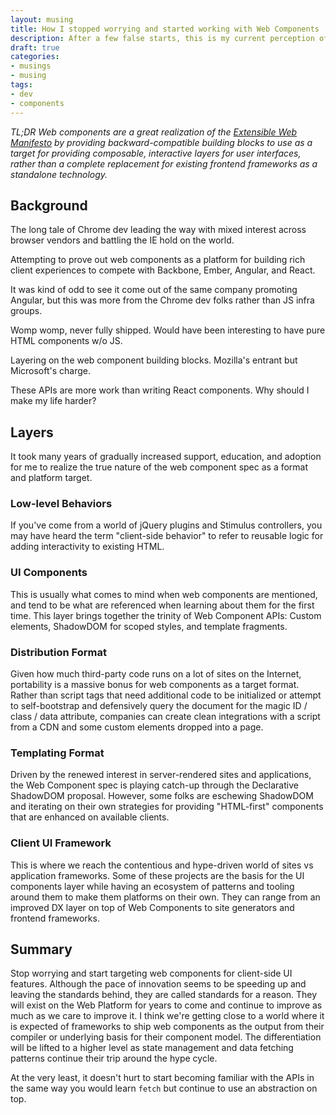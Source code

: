 ```yaml
---
layout: musing
title: How I stopped worrying and started working with Web Components
description: After a few false starts, this is my current perception of web component as an extensible format and target for composable pieces of UI.
draft: true
categories:
- musings
- musing
tags:
- dev
- components
---
```


_TL;DR Web components are a great realization of the [Extensible Web Manifesto](https://github.com/extensibleweb/manifesto) by providing backward-compatible building blocks to use as a target for providing composable, interactive layers for user interfaces, rather than a complete replacement for existing frontend frameworks as a standalone technology._

## Background

<!-- a brief history of web components --> 

The long tale of Chrome dev leading the way with mixed interest across browser vendors and battling the IE hold on the world.

<!-- Polymer -->

Attempting to prove out web components as a platform for building rich client experiences to compete with Backbone, Ember, Angular, and React.

It was kind of odd to see it come out of the same company promoting Angular, but this was more from the Chrome dev folks rather than JS infra groups.

<!-- HTML Imports -->

Womp womp, never fully shipped. Would have been interesting to have pure HTML components w/o JS.

<!-- x-tag -->

Layering on the web component building blocks. Mozilla's entrant but Microsoft's charge.

<!-- my original take -->

These APIs are more work than writing React components. Why should I make my life harder?

## Layers

It took many years of gradually increased support, education, and adoption for me to realize the true nature of the web component spec as a format and platform target.

### Low-level Behaviors

If you've come from a world of jQuery plugins and Stimulus controllers, you may have heard the term "client-side behavior" to refer to reusable logic for adding interactivity to existing HTML.

<!-- raw custom element API -->

<!-- GitHub Elements -->

<!-- Catalyst -->

<!-- is-land by 11ty -->

<!-- spicy-section -->

<!-- details-utils -->

<!-- Turbo Frames & Streams -->

### UI Components

This is usually what comes to mind when web components are mentioned, and tend to be what are referenced when learning about them for the first time. This layer brings together the trinity of Web Component APIs: Custom elements, ShadowDOM for scoped styles, and template fragments.

<!-- scoped styles with Shadown DOM -->

<!-- design system implementations -->

<!-- Lightning Web Components -->

<!-- Lion by ING -->

<!-- Carbon Web Components -->

<!-- Shoelace -->

<!-- Lion design system -->

<!-- Material design -->

<!-- Nord Design System -->

<!-- Spectrum web components -->

### Distribution Format

Given how much third-party code runs on a lot of sites on the Internet, portability is a massive bonus for web components as a target format. Rather than script tags that need additional code to be initialized or attempt to self-bootstrap and defensively query the document for the magic ID / class / data attribute, companies can create clean integrations with a script from a CDN and some custom elements dropped into a page.

<!-- Mux Player -->

<!-- Stoplight elements -->

<!-- py-script component -->

### Templating Format

Driven by the renewed interest in server-rendered sites and applications, the Web Component spec is playing catch-up through the Declarative ShadowDOM proposal. However, some folks are eschewing ShadowDOM and iterating on their own strategies for providing "HTML-first" components that are enhanced on available clients. 

<!-- webc -->

<!-- wcc -->

<!-- enhance -->

<!-- Bridgetown Lit renderer -->

### Client UI Framework

This is where we reach the contentious and hype-driven world of sites vs application frameworks. Some of these projects are the basis for the UI components layer while having an ecosystem of patterns and tooling around them to make them platforms on their own. They can range from an improved DX layer on top of Web Components to site generators and frontend frameworks.

<!-- Lit -->

<!-- 11ty -->

<!-- Rocket -->

<!-- Stencil -->

<!-- Hybrids -->

<!-- Vue, Solid, Mitosis -->

## Summary

Stop worrying and start targeting web components for client-side UI features. Although the pace of innovation seems to be speeding up and leaving the standards behind, they are called standards for a reason. They will exist on the Web Platform for years to come and continue to improve as much as we care to improve it. I think we're getting close to a world where it is expected of frameworks to ship web components as the output from their compiler or underlying basis for their component model. The differentiation will be lifted to a higher level as state management and data fetching patterns continue their trip around the hype cycle.

<!-- Learning materials, like Frontend Masters, Egghead.io, MDN -->
At the very least, it doesn't hurt to start becoming familiar with the APIs in the same way you would learn `fetch` but continue to use an abstraction on top.
